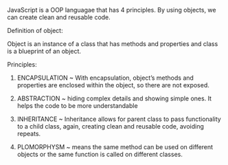 JavaScript is a OOP languagae that has 4 principles. By using objects, we can create clean and reusable code.

Definition of object:

Object is an instance of a class that has methods and properties and class is a blueprint of an object.

Principles:

1. ENCAPSULATION ~ With encapsulation, object’s methods and properties are enclosed within the object, so there are not exposed.

2. ABSTRACTION ~ hiding complex details and showing simple ones. It helps the code to be more understandable

3. INHERITANCE ~ Inheritance allows for parent class to pass functionality to a child class, again, creating clean and reusable code, avoiding repeats.

4. PLOMORPHYSM ~ means the same method can be used on different objects or the same function is called on different classes.
